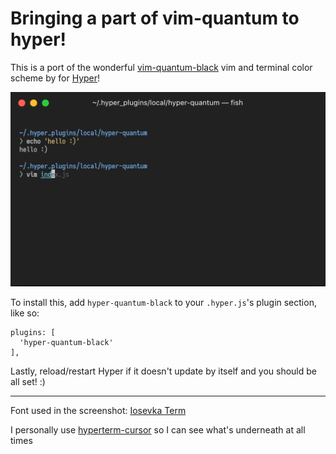 # Bringing a part of vim-quantum to hyper!

This is a port of the wonderful [vim-quantum-black](https://github.com/tyrannicaltoucan/vim-quantum) vim and terminal color scheme by [](https://github.com/tyrannicaltoucan) for [Hyper](https://hyper.is/)!

![Screenshot](./img/screenshot.png)

To install this, add `hyper-quantum-black` to your `.hyper.js`'s plugin section, like so:
```
plugins: [
  'hyper-quantum-black'
],
```
Lastly, reload/restart Hyper if it doesn't update by itself and you should be all set! :)

---

Font used in the screenshot: [Iosevka Term](https://github.com/be5invis/Iosevka)

I personally use [hyperterm-cursor](https://github.com/alvaropinot/hyperterm-cursor) so I can see what's underneath at all times